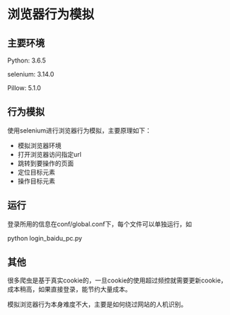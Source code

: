 # 浏览器行为模拟
## 主要环境

Python: 3.6.5

selenium: 3.14.0

Pillow: 5.1.0

## 行为模拟

使用selenium进行浏览器行为模拟，主要原理如下：
- 模拟浏览器环境
- 打开浏览器访问指定url
- 跳转到要操作的页面
- 定位目标元素
- 操作目标元素

## 运行

登录所用的信息在conf/global.conf下，每个文件可以单独运行，如

python login_baidu_pc.py

## 其他

很多爬虫是基于真实cookie的，一旦cookie的使用超过频控就需要更新cookie，成本稍高，如果直接登录，能节约大量成本。

模拟浏览器行为本身难度不大，主要是如何绕过网站的人机识别。



